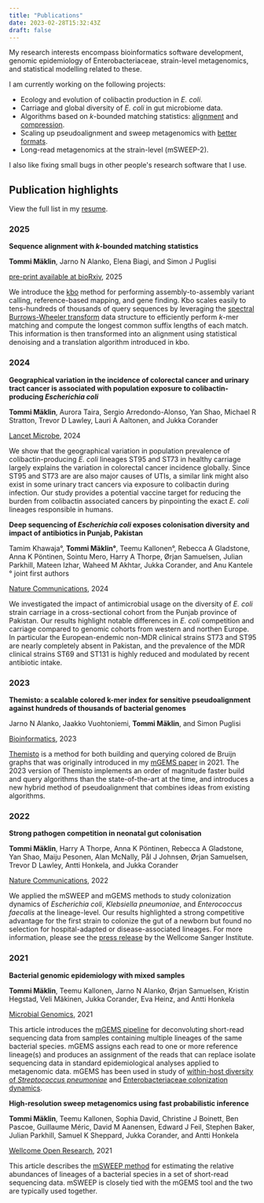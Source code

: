 ```yaml
---
title: "Publications"
date: 2023-02-28T15:32:43Z
draft: false
---
```


My research interests encompass bioinformatics software development,
genomic epidemiology of Enterobacteriaceae, strain-level metagenomics, and
statistical modelling related to these.

I am currently working on the following projects:
- Ecology and evolution of colibactin production in _E. coli_.
- Carriage and global diversity of _E. coli_ in gut microbiome data.
- Algorithms based on _k_-bounded matching statistics: [alignment](https://doi.org/10.1101/2025.05.19.654936) and [compression](https://github.com/tmaklin/ntcomp).
- Scaling up pseudoalignment and sweep metagenomics with [better formats](https://github.com/tmaklin/ahda).
- Long-read metagenomics at the strain-level (mSWEEP-2).

I also like fixing small bugs in other people's research software that I use.

## Publication highlights
View the full list in my [resume](/academic-cv/#publications).
### 2025
__Sequence alignment with _k_-bounded matching statistics__

__Tommi M&auml;klin__, Jarno N Alanko, Elena Biagi, and Simon J Puglisi

[pre-print available at bioRxiv](https://doi.org/10.1101/2025.05.19.654936), 2025

We introduce the [kbo](https://github.com/tmaklin/kbo) method for performing assembly-to-assembly variant calling, reference-based mapping, and gene finding. Kbo scales easily to tens-hundreds of thousands of query sequences by leveraging the [spectral Burrows-Wheeler transform](https://epubs.siam.org/doi/abs/10.1137/1.9781611977714.20) data structure to efficiently perform _k_-mer matching and compute the longest common suffix lengths of each match. This information is then transformed into an alignment using statistical denoising and a translation algorithm introduced in kbo.

### 2024
__Geographical variation in the incidence of colorectal cancer and urinary tract cancer is associated with population exposure to colibactin-producing _Escherichia coli___

__Tommi M&auml;klin__, Aurora Taira, Sergio Arredondo-Alonso, Yan Shao, Michael R Stratton, Trevor D Lawley, Lauri A Aaltonen, and Jukka Corander

[Lancet Microbe](https://doi.org/10.1016/j.lanmic.2024.101015), 2024

We show that the geographical variation in population prevalence of colibactin-producing _E. coli_ lineages ST95 and ST73 in healthy carriage largely explains the variation in colorectal cancer incidence globally. Since ST95 and ST73 are are also major causes of UTIs, a similar link might also exist in some urinary tract cancers via exposure to colibactin during infection. Our study provides a potential vaccine target for reducing the burden from colibactin associated cancers by pinpointing the exact _E. coli_ lineages responsible in humans.

__Deep sequencing of _Escherichia coli_ exposes colonisation diversity and impact of antibiotics in Punjab, Pakistan__

Tamim Khawaja&#176;, __Tommi M&auml;klin&#176;__, Teemu Kallonen&#176;, Rebecca A Gladstone, Anna K P&ouml;ntinen, Sointu Mero, Harry A Thorpe, &Oslash;rjan Samuelsen, Julian Parkhill, Mateen Izhar, Waheed M Akhtar, Jukka Corander, and Anu Kantele  
&#176; joint first authors

[Nature Communications](https://dx.doi.org/10.1038/s41467-024-49591-5), 2024

We investigated the impact of antimicrobial usage on the diversity of _E. coli_ strain carriage in a cross-sectional cohort from the Punjab province of Pakistan. Our results highlight notable differences in _E. coli_ competition and carriage compared to genomic cohorts from western and northen Europe. In particular the European-endemic non-MDR clinical strains ST73 and ST95 are nearly completely absent in Pakistan, and the prevalence of the MDR clinical strains ST69 and ST131 is highly reduced and modulated by recent antibiotic intake.

### 2023
__Themisto: a scalable colored k-mer index for sensitive pseudoalignment against hundreds of thousands of bacterial genomes__

Jarno N Alanko, Jaakko Vuohtoniemi, __Tommi M&auml;klin__, and Simon Puglisi

[Bioinformatics](https://academic.oup.com/bioinformatics/article/39/Supplement_1/i260/7210444), 2023

[Themisto](https://github.com/algbio/themisto) is a method for both building and querying colored de Bruijn graphs that was originally introduced in my [mGEMS paper](https://www.microbiologyresearch.org/content/journal/mgen/10.1099/mgen.0.000691) in 2021. The 2023 version of Themisto implements an order of magnitude faster build and query algorithms than the state-of-the-art at the time, and introduces a new hybrid method of pseudoalignment that combines ideas from existing algorithms.

### 2022
__Strong pathogen competition in neonatal gut colonisation__

__Tommi M&auml;klin__, Harry A Thorpe, Anna K P&ouml;ntinen, Rebecca A Gladstone, Yan Shao, Maiju Pesonen, Alan McNally, P&aring;l J Johnsen, &Oslash;rjan Samuelsen, Trevor D Lawley, Antti Honkela, and Jukka Corander

[Nature Communications](https://www.nature.com/articles/s41467-022-35178-5), 2022

We applied the mSWEEP and mGEMS methods to study colonization dynamics of _Escherichia coli_, _Klebsiella pneumoniae_, and _Enterococcus faecalis_ at the lineage-level. Our results highlighted a strong competitive advantage for the first strain to colonize the gut of a newborn but found no selection for hospital-adapted or disease-associated lineages. For more information, please see the [press release](https://www.sanger.ac.uk/news_item/healthy-newborns-in-the-uk-are-not-colonised-by-multi-drug-resistant-hospital-bacteria/) by the Wellcome Sanger Institute.

### 2021
__Bacterial genomic epidemiology with mixed samples__

__Tommi M&auml;klin__, Teemu Kallonen, Jarno N Alanko, &Oslash;rjan Samuelsen, Kristin Hegstad, Veli M&auml;kinen, Jukka Corander, Eva Heinz, and Antti Honkela

[Microbial Genomics](https://www.microbiologyresearch.org/content/journal/mgen/10.1099/mgen.0.000691), 2021

This article introduces the [mGEMS
pipeline](https://github.com/PROBIC/mGEMS) for deconvoluting
short-read sequencing data from samples containing multiple lineages
of the same bacterial species. mGEMS assigns each read to one or more
reference lineage(s) and produces an assignment of the reads that can
replace isolate sequencing data in standard epidemiological analyses
applied to metagenomic data. mGEMS has been used in study of [within-host diversity of _Streptococcus pneumoniae_](
https://www.nature.com/articles/s41564-022-01238-1) and [Enterobacteriaceae colonization dynamics](https://www.nature.com/articles/s41467-022-35178-5).

__High-resolution sweep metagenomics using fast probabilistic inference__

__Tommi M&auml;klin__, Teemu Kallonen, Sophia David, Christine J Boinett, Ben Pascoe, Guillaume M&eacute;ric, David M Aanensen, Edward J Feil, Stephen Baker, Julian Parkhill, Samuel K Sheppard, Jukka Corander, and Antti Honkela

[Wellcome Open Research](https://wellcomeopenresearch.org/articles/5-14/v2), 2021

This article describes the [mSWEEP
method](https://github.com/PROBIC/mSWEEP) for estimating the relative
abundances of lineages of a bacterial species in a set of short-read
sequencing data. mSWEEP is closely tied with the mGEMS tool and the
two are typically used together.
